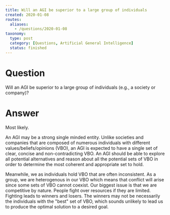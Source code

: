 ```yaml
---
title: Will an AGI be superior to a large group of individuals
created: 2020-01-08
routes:
  aliases:
    - /questions/2020-01-08
taxonomy:
  type: post
  category: [Questions, Artificial General Intelligence]
  status: finished
---
```


# Question
Will an AGI be superior to a large group of individuals (e.g., a society or company)?

# Answer
Most likely.

An AGI may be a strong single minded entity. Unlike societies and companies that are composed of numerous individuals with different values/beliefs/opinions (VBO), an AGI is expected to have a single set of clear, concise and non-contradicting VBO. An AGI should be able to explore all potential alternatives and reason about all the potential sets of VBO in order to determine the most coherent and appropriate set to hold.

Meanwhile, we as individuals hold VBO that are often inconsistent. As a group, we are heterogenous in our VBO which means that conflict will arise since some sets of VBO cannot coexist. Our biggest issue is that we are competitive by nature. People fight over resources if they are limited. Fighting leads to winners and losers. The winners may not be necessarily the individuals with the "best" set of VBO, which sounds unlikely to lead us to produce the optimal solution to a desired goal.
